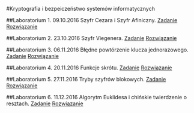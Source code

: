#Kryptografia i bezpeiczeństwo systemów informatycznych

##Laboratorium 1. 09.10.2016
Szyfr Cezara i Szyfr Afiniczny.
[Zadanie]( https://github.com/kamilpek/kryptografia/tree/master/lab1_cezar/zadanie.md) [Rozwiązanie](https://github.com/kamilpek/kryptografia/tree/master/lab1_cezar)

##Laboratorium 2. 23.10.2016
Szyfr Viegenera.
[Zadanie]( https://github.com/kamilpek/kryptografia/tree/master/lab2_vigenere/zadanie.md) [Rozwiązanie](https://github.com/kamilpek/kryptografia/tree/master/lab2_vigenere)

##Laboratorium 3. 06.11.2016
Błędne powtórzenie klucza jednorazowego.
[Zadanie](https://github.com/kamilpek/kryptografia/blob/master/lab3_kluczjednorazowy/zadanie.md) [Rozwiązanie](https://github.com/kamilpek/kryptografia/blob/master/lab3_kluczjednorazowy/)

##Laboratorium 4. 20.11.2016
Funkcje skrótu.
[Zadanie]( https://github.com/kamilpek/kryptografia/blob/master/lab4_funkcjeskrotu/zadanie.md) [Rozwiązanie](https://github.com/kamilpek/kryptografia/blob/master/lab4_funkcjeskrotu/)

##Laboratorium 5. 27.11.2016
Tryby szyfrów blokowych.
[Zadanie]( https://github.com/kamilpek/kryptografia/blob/master/lab5_blokowe/zadanie.md) [Rozwiązanie](https://github.com/kamilpek/kryptografia/blob/master/lab5_blokowe/)

##Laboratorium 6. 11.12.2016
Algorytm Euklidesa i chińskie twierdzenie o resztach.
[Zadanie]( https://github.com/kamilpek/kryptografia/blob/master/lab6_ctr/zadanie.md) [Rozwiązanie](https://github.com/kamilpek/kryptografia/blob/master/lab6_ctr/)
